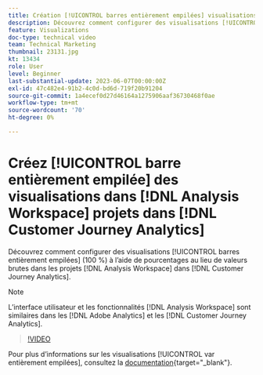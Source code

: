 ```yaml
---
title: Création [!UICONTROL barres entièrement empilées] visualisations dans  [!DNL Analysis Workspace]  projets
description: Découvrez comment configurer des visualisations [!UICONTROL barres entièrement empilées] à l’aide de pourcentages au lieu de valeurs brutes dans les  [!DNL Analysis Workspace]  des projets dans  [!DNL Customer Journey Analytics].
feature: Visualizations
doc-type: technical video
team: Technical Marketing
thumbnail: 23131.jpg
kt: 13434
role: User
level: Beginner
last-substantial-update: 2023-06-07T00:00:00Z
exl-id: 47c482e4-91b2-4c0d-bd6d-719f20b91204
source-git-commit: 1a4ecef0d27d46164a1275906aaf36730468f0ae
workflow-type: tm+mt
source-wordcount: '70'
ht-degree: 0%

---
```


# Créez [!UICONTROL barre entièrement empilée] des visualisations dans [!DNL Analysis Workspace] projets dans [!DNL Customer Journey Analytics]

Découvrez comment configurer des visualisations [!UICONTROL barres entièrement empilées] (100 %) à l’aide de pourcentages au lieu de valeurs brutes dans les projets [!DNL Analysis Workspace] dans [!DNL Customer Journey Analytics].

>[!NOTE]
>
>L’interface utilisateur et les fonctionnalités [!DNL Analysis Workspace] sont similaires dans les [!DNL Adobe Analytics] et les [!DNL Customer Journey Analytics].

>[!VIDEO](https://video.tv.adobe.com/v/23131/?quality=12&learn=on)

Pour plus d’informations sur les visualisations [!UICONTROL var entièrement empilées], consultez la [documentation](https://experienceleague.adobe.com/docs/analytics-platform/using/cja-workspace/visualizations/bar.html){target="_blank"}.
